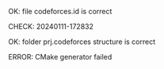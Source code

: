 OK: file codeforces.id is correct
CHECK: 20240111-172832
OK: folder prj.codeforces structure is correct
ERROR: CMake generator failed
